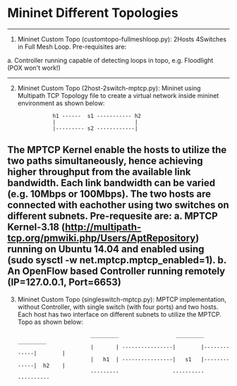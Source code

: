 # Mininet Different Topologies
----------------------------------------------------------------------
1. Mininet Custom Topo (customtopo-fullmeshloop.py): 2Hosts 4Switches in Full Mesh Loop.
Pre-requisites are:

a. Controller running capable of detecting loops in topo, e.g. Floodlight (POX won't work!)

------------------------------------------------------------------------
2. Mininet Custom Topo (2host-2switch-mptcp.py): Mininet using Multipath TCP
Topology file to create a virtual network inside mininet environment as shown below: 

                  h1 ------  s1 ----------- h2
                  |                         | 
                  |--------- s2 ------------|  

The MPTCP Kernel enable the hosts to utilize the two paths simultaneously, hence achieving higher throughput from the available link bandwidth. Each link bandwidth can be varied (e.g. 10Mbps or 100Mbps). The two hosts are connected with eachother using two switches on different subnets.
Pre-requesite are:
a. MPTCP Kernel-3.18 (http://multipath-tcp.org/pmwiki.php/Users/AptRepository) running on Ubuntu 14.04 and enabled using (sudo sysctl -w net.mptcp.mptcp_enabled=1). 
b. An OpenFlow based Controller running remotely (IP=127.0.0.1, Port=6653)
-----------------------------------------------------------------------------------
3. Mininet Custom Topo (singleswitch-mptcp.py): MPTCP implementation, without Controller, with single switch (with four ports) and two hosts. Each host has two interface on different subnets to utilize the MPTCP. Topo as shown below:

                              _________                  _________            _________
                              |       | ----------------|        |-------------|        |
                              |   h1  | ----------------|   s1   |-------------|  h2    |
                              ---------                 ----------             ----------
